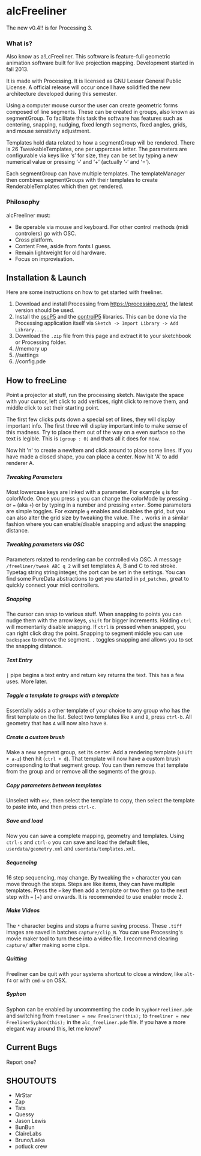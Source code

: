 
# alcFreeliner #

The new v0.4!! is for Processing 3.

### What is? ###

Also know as a!LcFreeliner. This software is feature-full geometric animation software built for live projection mapping. Development started in fall 2013.

It is made with Processing. It is licensed as GNU Lesser General Public License. A official release will occur once I have solidified the new architecture developed during this semester.

Using a computer mouse cursor the user can create geometric forms composed of line segments. These can be created in groups, also known as segmentGroup. To facilitate this task the software has features such as centering, snapping, nudging, fixed length segments, fixed angles, grids, and mouse sensitivity adjustment.

Templates hold data related to how a segmentGroup will be rendered. There is 26 TweakableTemplates, one per uppercase letter. The parameters are configurable via keys like ‘s’ for size, they can be set by typing a new numerical value or pressing ‘-‘ and ‘+’ (actually ‘-‘ and ‘=’).

Each segmentGroup can have multiple templates. The templateManager then combines segmentGroups with their templates to create RenderableTemplates which then get rendered.

### Philosophy ###

alcFreeliner must:
- Be operable via mouse and keyboard. For other control methods (midi controlers) go with OSC.
- Cross platform.
- Content Free, aside from fonts I guess.
- Remain lightweight for old hardware.
- Focus on improvisation.

## Installation & Launch ##
Here are some instructions on how to get started with freeliner.

1. Download and install Processing from <https://processing.org/>, the latest version should be used.
2. Install the [oscP5](http://www.sojamo.de/libraries/oscP5/) and the [controlP5](http://www.sojamo.de/libraries/controlP5/) libraries. This can be done via the Processing application itself via `Sketch -> Import Library -> Add Library...`.
3. Download the `.zip` file from this page and extract it to your sketchbook or Processing folder.
4. //memory up
5. //settings
6. //config.pde

## How to freeLine ##

Point a projector at stuff, run the processing sketch. Navigate the space with your cursor, left click to add vertices, right click to remove them, and middle click to set their starting point.

The first few clicks puts down a special set of lines, they will display important info. The first three will display important info to make sense of this madness. Try to place them out of the way on a even surface so the text is legible. This is `[group : 0]` and thats all it does for now.

Now hit 'n' to create a newItem and click around to place some lines. If you have made a closed shape, you can place a center. Now hit 'A' to add renderer A.

##### Tweaking Parameters
Most lowercase keys are linked with a parameter. For example `q` is for colorMode. Once you press `q` you can change the colorMode by pressing `-` or `=` (aka `+`) or by typing in a number and pressing `enter`. Some parameters are simple toggles. For example `g` enables and disables the grid, but you can also alter the grid size by tweaking the value. The `.` works in a similar fashion where you can enable/disable snapping and adjust the snapping distance.

##### Tweaking parameters via OSC
Parameters related to rendering can be controlled via OSC. A message `/freeliner/tweak ABC q 2` will set templates A, B and C to red stroke. Typetag string string integer, the port can be set in the settings. You can find some PureData abstractions to get you started in `pd_patches`, great to quickly connect your midi controllers.

##### Snapping
The cursor can snap to various stuff. When snapping to points you can nudge them with the arrow keys, `shift` for bigger increments. Holding `ctrl` will momentarily disable snapping. If `ctrl` is pressed when snapped, you can right click drag the point. Snapping to segment middle you can use `backspace` to remove the segment. `.` toggles snapping and allows you to set the snapping distance.

##### Text Entry
`|` pipe begins a text entry and return key returns the text. This has a few uses. More later.

##### Toggle a template to groups with a template
Essentially adds a other template of your choice to any group who has the first template on the list.
Select two templates like `A` and `B`, press `ctrl-b`. All geometry that has `A` will now also have `B`.

##### Create a custom brush
Make a new segment group, set its center. Add a rendering template (`shift + a-z`) then hit (`ctrl + d`). That template will now have a custom brush corresponding to that segment group. You can then remove that template from the group and or remove all the segments of the group.

##### Copy parameters between templates
Unselect with `esc`, then select the template to copy, then select the template to paste into, and then press `ctrl-c`.   

##### Save and load
Now you can save a complete mapping, geometry and templates. Using `ctrl-s` and `ctrl-o` you can save and load the default files, `userdata/geometry.xml` and `userdata/templates.xml`.

##### Sequencing
16 step sequencing, may change. By tweaking the `>` character you can move through the steps. Steps are like items, they can have multiple templates. Press the `>` key then add a template or two then go to the next step with `=` (+) and onwards. It is recommended to use enabler mode 2.

##### Make Videos
The `*` character begins and stops a frame saving process. These `.tiff` images are saved in batches `capture/clip_N`. You can use Processing's movie maker tool to turn these into a video file. I recommend clearing `capture/` after making some clips.

##### Quitting
Freeliner can be quit with your systems shortcut to close a window, like `alt-f4` or with `cmd-w` on OSX.

##### Syphon
Syphon can be enabled by uncommenting the code in `SyphonFreeliner.pde` and switching from `freeliner = new Freeliner(this);` to `freeliner = new FreelinerSyphon(this);` in the `alc_freeliner.pde` file. If you have a more elegant way around this, let me know?

## Current Bugs ##
Report one?

## SHOUTOUTS ##
* MrStar
* Zap
* Tats
* Quessy
* Jason Lewis
* BunBun
* ClaireLabs
* Bruno/Laika
* potluck crew
